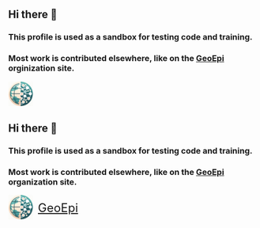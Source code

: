 ## Hi there 👋    
  
### This profile is used as a sandbox for testing code and training.  
### Most work is contributed elsewhere, like on the [GeoEpi](https://github.com/geoepi) orginization site.  
  
<a href="https://github.com/geoepi" style="display: inline-block; vertical-align: middle;">
  <img src="images/geoepi_logo_xsm.png" width="50" height="50" />
</a>
<span style="display: inline-block; vertical-align: middle; font-size: 50px;">
  <a href="https://github.com/geoepi"></a>
</span>  


## Hi there 👋    
  
### This profile is used as a sandbox for testing code and training.  
### Most work is contributed elsewhere, like on the [GeoEpi](https://github.com/geoepi) organization site.  

<div style="display: flex; align-items: center;">
  <a href="https://github.com/geoepi" style="margin-right: 10px;">
    <img src="images/geoepi_logo_xsm.png" width="50" height="50" alt="GeoEpi Logo" />
  </a>
  <span style="font-size: 24px;">
    <a href="https://github.com/geoepi">GeoEpi</a>
  </span>
</div>
  



